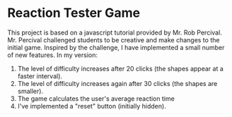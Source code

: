 # Reaction Tester Game
This project is based on a javascript tutorial provided by Mr. Rob Percival. 
Mr. Percival challenged students to be creative and make changes to the initial game.
Inspired by the challenge, I have implemented a small number of new features. 
In my version:
1) The level of difficulty increases after 20 clicks (the shapes appear at a faster interval).
2) The level of difficulty increases again after 30 clicks (the shapes are smaller).
3) The game calculates the user's average reaction time
4) I've implemented a "reset" button (initially hidden).
 